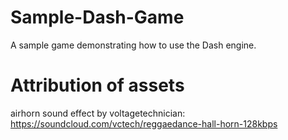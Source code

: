 # Sample-Dash-Game

A sample game demonstrating how to use the Dash engine.

# Attribution of assets

airhorn sound effect by voltagetechnician: https://soundcloud.com/vctech/reggaedance-hall-horn-128kbps